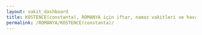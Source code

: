 ```yaml
---
layout: vakit_dashboard
title: KOSTENCE(constanta), ROMANYA için iftar, namaz vakitleri ve hava durumu - ilçe/eyalet seç
permalink: /ROMANYA/KOSTENCE(constanta)/
---
```


<script type="text/javascript">
  var GLOBAL_COUNTRY = 'ROMANYA';
  var GLOBAL_CITY = 'KOSTENCE(constanta)';
  var GLOBAL_STATE = '';
  var lat = 72;
  var lon = 21;
</script>
